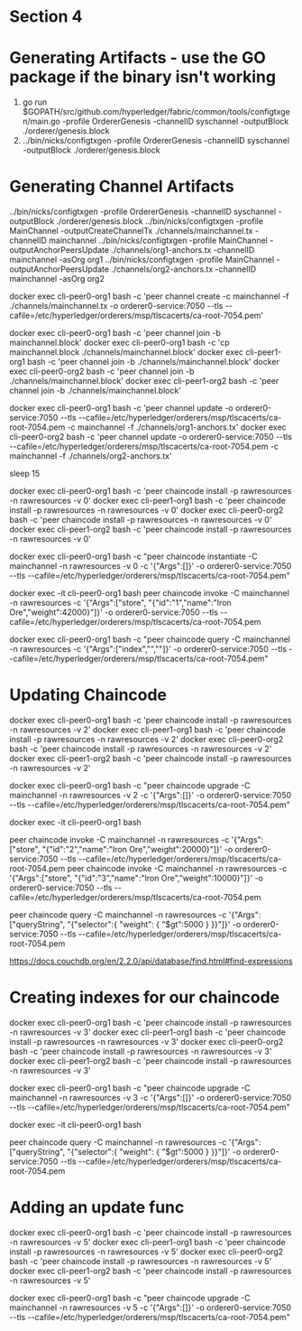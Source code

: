 Section 4
=======


# Generating Artifacts - use the GO package if the binary isn't working
1. go run $GOPATH/src/github.com/hyperledger/fabric/common/tools/configtxgen/main.go -profile OrdererGenesis -channelID syschannel -outputBlock ./orderer/genesis.block
2. ../bin/nicks/configtxgen -profile OrdererGenesis -channelID syschannel -outputBlock ./orderer/genesis.block


# Generating Channel Artifacts
../bin/nicks/configtxgen -profile OrdererGenesis -channelID syschannel -outputBlock ./orderer/genesis.block
../bin/nicks/configtxgen -profile MainChannel -outputCreateChannelTx ./channels/mainchannel.tx -channelID mainchannel
../bin/nicks/configtxgen -profile MainChannel -outputAnchorPeersUpdate ./channels/org1-anchors.tx -channelID mainchannel -asOrg org1
../bin/nicks/configtxgen -profile MainChannel -outputAnchorPeersUpdate ./channels/org2-anchors.tx -channelID mainchannel -asOrg org2


docker exec cli-peer0-org1 bash -c 'peer channel create -c mainchannel -f ./channels/mainchannel.tx -o orderer0-service:7050 --tls --cafile=/etc/hyperledger/orderers/msp/tlscacerts/ca-root-7054.pem'


docker exec cli-peer0-org1 bash -c 'peer channel join -b mainchannel.block'
docker exec cli-peer0-org1 bash -c 'cp mainchannel.block ./channels/mainchannel.block'
docker exec cli-peer1-org1 bash -c 'peer channel join -b ./channels/mainchannel.block'
docker exec cli-peer0-org2 bash -c 'peer channel join -b ./channels/mainchannel.block'
docker exec cli-peer1-org2 bash -c 'peer channel join -b ./channels/mainchannel.block'

docker exec cli-peer0-org1 bash -c 'peer channel update -o orderer0-service:7050 --tls --cafile=/etc/hyperledger/orderers/msp/tlscacerts/ca-root-7054.pem -c mainchannel -f ./channels/org1-anchors.tx'
docker exec cli-peer0-org2 bash -c 'peer channel update -o orderer0-service:7050 --tls --cafile=/etc/hyperledger/orderers/msp/tlscacerts/ca-root-7054.pem -c mainchannel -f ./channels/org2-anchors.tx'

sleep 15

docker exec cli-peer0-org1 bash -c 'peer chaincode install -p rawresources -n rawresources -v 0'
docker exec cli-peer1-org1 bash -c 'peer chaincode install -p rawresources -n rawresources -v 0'
docker exec cli-peer0-org2 bash -c 'peer chaincode install -p rawresources -n rawresources -v 0'
docker exec cli-peer1-org2 bash -c 'peer chaincode install -p rawresources -n rawresources -v 0'

docker exec cli-peer0-org1 bash -c "peer chaincode instantiate -C mainchannel -n rawresources -v 0 -c '{\"Args\":[]}' -o orderer0-service:7050 --tls --cafile=/etc/hyperledger/orderers/msp/tlscacerts/ca-root-7054.pem"


docker exec -it cli-peer0-org1 bash
peer chaincode invoke -C mainchannel -n rawresources -c '{"Args":["store", "{\"id\":\"1\",\"name\":\"Iron Ore\",\"weight\":42000}"]}' -o orderer0-service:7050 --tls --cafile=/etc/hyperledger/orderers/msp/tlscacerts/ca-root-7054.pem


docker exec cli-peer0-org1 bash -c "peer chaincode query -C mainchannel -n rawresources -c '{\"Args\":[\"index\",\"\",\"\"]}' -o orderer0-service:7050 --tls --cafile=/etc/hyperledger/orderers/msp/tlscacerts/ca-root-7054.pem"

# Updating Chaincode


docker exec cli-peer0-org1 bash -c 'peer chaincode install -p rawresources -n rawresources -v 2'
docker exec cli-peer1-org1 bash -c 'peer chaincode install -p rawresources -n rawresources -v 2'
docker exec cli-peer0-org2 bash -c 'peer chaincode install -p rawresources -n rawresources -v 2'
docker exec cli-peer1-org2 bash -c 'peer chaincode install -p rawresources -n rawresources -v 2'

docker exec cli-peer0-org1 bash -c "peer chaincode upgrade -C mainchannel -n rawresources -v 2 -c '{\"Args\":[]}' -o orderer0-service:7050 --tls --cafile=/etc/hyperledger/orderers/msp/tlscacerts/ca-root-7054.pem"


docker exec -it cli-peer0-org1 bash

peer chaincode invoke -C mainchannel -n rawresources -c '{"Args":["store", "{\"id\":\"2\",\"name\":\"Iron Ore\",\"weight\":20000}"]}' -o orderer0-service:7050 --tls --cafile=/etc/hyperledger/orderers/msp/tlscacerts/ca-root-7054.pem
peer chaincode invoke -C mainchannel -n rawresources -c '{"Args":["store", "{\"id\":\"3\",\"name\":\"Iron Ore\",\"weight\":10000}"]}' -o orderer0-service:7050 --tls --cafile=/etc/hyperledger/orderers/msp/tlscacerts/ca-root-7054.pem

peer chaincode query -C mainchannel -n rawresources -c '{"Args":["queryString", "{\"selector\":{ \"weight\": { \"$gt\":5000 } }}"]}' -o orderer0-service:7050 --tls --cafile=/etc/hyperledger/orderers/msp/tlscacerts/ca-root-7054.pem

https://docs.couchdb.org/en/2.2.0/api/database/find.html#find-expressions


# Creating indexes for our chaincode


docker exec cli-peer0-org1 bash -c 'peer chaincode install -p rawresources -n rawresources -v 3'
docker exec cli-peer1-org1 bash -c 'peer chaincode install -p rawresources -n rawresources -v 3'
docker exec cli-peer0-org2 bash -c 'peer chaincode install -p rawresources -n rawresources -v 3'
docker exec cli-peer1-org2 bash -c 'peer chaincode install -p rawresources -n rawresources -v 3'

docker exec cli-peer0-org1 bash -c "peer chaincode upgrade -C mainchannel -n rawresources -v 3 -c '{\"Args\":[]}' -o orderer0-service:7050 --tls --cafile=/etc/hyperledger/orderers/msp/tlscacerts/ca-root-7054.pem"

docker exec -it cli-peer0-org1 bash

peer chaincode query -C mainchannel -n rawresources -c '{"Args":["queryString", "{\"selector\":{ \"weight\": { \"$gt\":5000 } }}"]}' -o orderer0-service:7050 --tls --cafile=/etc/hyperledger/orderers/msp/tlscacerts/ca-root-7054.pem

# Adding an update func


docker exec cli-peer0-org1 bash -c 'peer chaincode install -p rawresources -n rawresources -v 5'
docker exec cli-peer1-org1 bash -c 'peer chaincode install -p rawresources -n rawresources -v 5'
docker exec cli-peer0-org2 bash -c 'peer chaincode install -p rawresources -n rawresources -v 5'
docker exec cli-peer1-org2 bash -c 'peer chaincode install -p rawresources -n rawresources -v 5'

docker exec cli-peer0-org1 bash -c "peer chaincode upgrade -C mainchannel -n rawresources -v 5 -c '{\"Args\":[]}' -o orderer0-service:7050 --tls --cafile=/etc/hyperledger/orderers/msp/tlscacerts/ca-root-7054.pem"